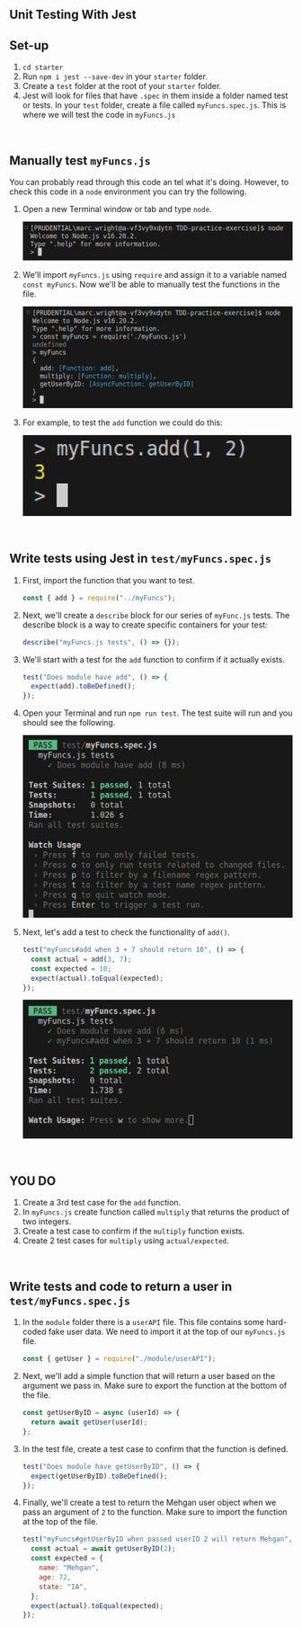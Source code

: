 ## Unit Testing With Jest

## Set-up

1. `cd starter`
1. Run `npm i jest --save-dev` in your `starter` folder.
1. Create a `test` folder at the root of your `starter` folder.
1. Jest will look for files that have `.spec` in them inside a folder named test or tests. In your `test` folder, create a file called `myFuncs.spec.js`. This is where we will test the code in `myFuncs.js`

<br>

## Manually test `myFuncs.js`

You can probably read through this code an tel what it's doing. However, to check this code in a `node` environment you can try the following.

1. Open a new Terminal window or tab and type `node`.

   ![](./assets/node.png)

2. We'll import `myFuncs.js` using `require` and assign it to a variable named `const myFuncs`. Now we'll be able to manually test the functions in the file.

   ![](./assets/require.png)

3. For example, to test the `add` function we could do this:

   ![](./assets/add.png)

<br>

## Write tests using Jest in `test/myFuncs.spec.js`

1. First, import the function that you want to test.

   ```js
   const { add } = require("../myFuncs");
   ```

1. Next, we'll create a `describe` block for our series of `myFunc.js` tests. The describe block is a way to create specific containers for your test:

   ```js
   describe("myFuncs.js tests", () => {});
   ```

1. We'll start with a test for the `add` function to confirm if it actually exists.

   ```js
   test("Does module have add", () => {
     expect(add).toBeDefined();
   });
   ```

1. Open your Terminal and run `npm run test`. The test suite will run and you should see the following.

   ![](./assets/add-test.png)

1. Next, let's add a test to check the functionality of `add()`.

   ```js
   test("myFuncs#add when 3 + 7 should return 10", () => {
     const actual = add(3, 7);
     const expected = 10;
     expect(actual).toEqual(expected);
   });
   ```

   ![](./assets/add-with-two-tests.png)

<br>

## YOU DO

1. Create a 3rd test case for the `add` function.
1. In `myFuncs.js` create function called `multiply` that returns the product of two integers.
1. Create a test case to confirm if the `multiply` function exists.
1. Create 2 test cases for `multiply` using `actual/expected`.

<br>

## Write tests and code to return a user in `test/myFuncs.spec.js`

1. In the `module` folder there is a `userAPI` file. This file contains some hard-coded fake user data. We need to import it at the top of our `myFuncs.js` file.

   ```js
   const { getUser } = require("./module/userAPI");
   ```

1. Next, we'll add a simple function that will return a user based on the argument we pass in. Make sure to export the function at the bottom of the file.

   ```js
   const getUserByID = async (userId) => {
     return await getUser(userId);
   };
   ```

1. In the test file, create a test case to confirm that the function is defined.

   ```js
   test("Does module have getUserByID", () => {
     expect(getUserByID).toBeDefined();
   });
   ```

1. Finally, we'll create a test to return the Mehgan user object when we pass an argument of `2` to the function. Make sure to import the function at the top of the file.

   ```js
   test("myFuncs#getUserByID when passed userID 2 will return Mehgan", async () => {
     const actual = await getUserByID(2);
     const expected = {
       name: "Mehgan",
       age: 72,
       state: "IA",
     };
     expect(actual).toEqual(expected);
   });
   ```

